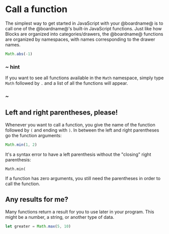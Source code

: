 # Call a function

The simplest way to get started in JavaScript with your @boardname@ is to call one of the @boardname@'s built-in JavaScript functions. Just like how Blocks are organized into categories/drawers, the @boardname@ functions are organized by namespaces, with names corresponding to the drawer names.

```typescript
Math.abs(-1)
```

### ~ hint

If you want to see all functions available in the `Math` namespace, simply type `Math` followed by `.` and a list of all the functions will appear.

### ~

## Left and right parentheses, please!

Whenever you want to call a function, you give the name of the function followed by `(` and ending with `)`. In between the left and right parentheses go the function arguments:

```typescript
Math.min(1, 2)
```

It's a syntax error to have a left parenthesis without the "closing" right parenthesis:

```typescript-ignore
Math.min(
```

If a function has zero arguments, you still need the parentheses in order to call the function.

## Any results for me?

Many functions return a result for you to use later in your program. This might be a number, a string, or another type of data.

```typescript
let greater = Math.max(5, 10)
```